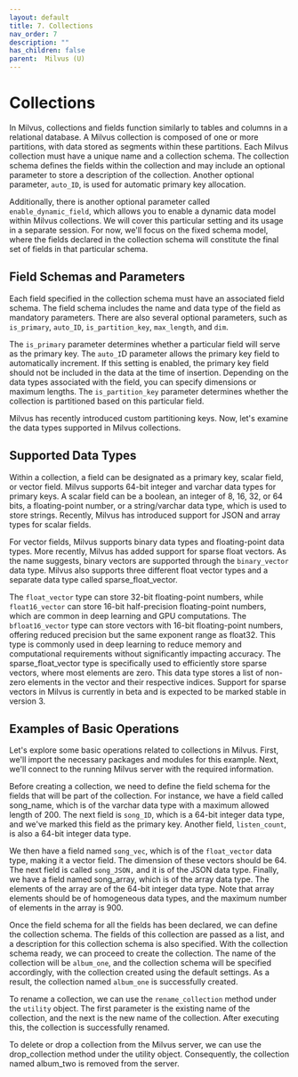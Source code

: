 ```yaml
---
layout: default
title: 7. Collections
nav_order: 7
description: ""
has_children: false
parent:  Milvus (U)
---
```

# Collections

In Milvus, collections and fields function similarly to tables and columns in a relational database. A Milvus collection is composed of one or more partitions, with data stored as segments within these partitions. Each Milvus collection must have a unique name and a collection schema. The collection schema defines the fields within the collection and may include an optional parameter to store a description of the collection. Another optional parameter, `auto_ID`, is used for automatic primary key allocation.

Additionally, there is another optional parameter called `enable_dynamic_field`, which allows you to enable a dynamic data model within Milvus collections. We will cover this particular setting and its usage in a separate session. For now, we'll focus on the fixed schema model, where the fields declared in the collection schema will constitute the final set of fields in that particular schema.

## Field Schemas and Parameters

Each field specified in the collection schema must have an associated field schema. The field schema includes the name and data type of the field as mandatory parameters. There are also several optional parameters, such as `is_primary`, `auto_ID`, `is_partition_key`, `max_length`, and `dim`.

The `is_primary` parameter determines whether a particular field will serve as the primary key. The `auto_I`D parameter allows the primary key field to automatically increment. If this setting is enabled, the primary key field should not be included in the data at the time of insertion. Depending on the data types associated with the field, you can specify dimensions or maximum lengths. The `is_partition_key` parameter determines whether the collection is partitioned based on this particular field.

Milvus has recently introduced custom partitioning keys. Now, let's examine the data types supported in Milvus collections.

## Supported Data Types

Within a collection, a field can be designated as a primary key, scalar field, or vector field. Milvus supports 64-bit integer and varchar data types for primary keys. A scalar field can be a boolean, an integer of 8, 16, 32, or 64 bits, a floating-point number, or a string/varchar data type, which is used to store strings. Recently, Milvus has introduced support for JSON and array types for scalar fields.

For vector fields, Milvus supports binary data types and floating-point data types. More recently, Milvus has added support for sparse float vectors. As the name suggests, binary vectors are supported through the `binary_vector` data type. Milvus also supports three different float vector types and a separate data type called sparse_float_vector.

The `float_vector` type can store 32-bit floating-point numbers, while `float16_vector` can store 16-bit half-precision floating-point numbers, which are common in deep learning and GPU computations. The `bfloat16_vector` type can store vectors with 16-bit floating-point numbers, offering reduced precision but the same exponent range as float32. This type is commonly used in deep learning to reduce memory and computational requirements without significantly impacting accuracy. The sparse_float_vector type is specifically used to efficiently store sparse vectors, where most elements are zero. This data type stores a list of non-zero elements in the vector and their respective indices. Support for sparse vectors in Milvus is currently in beta and is expected to be marked stable in version 3.

## Examples of Basic Operations
Let's explore some basic operations related to collections in Milvus. First, we'll import the necessary packages and modules for this example. Next, we'll connect to the running Milvus server with the required information.

Before creating a collection, we need to define the field schema for the fields that will be part of the collection. For instance, we have a field called song_name, which is of the varchar data type with a maximum allowed length of 200. The next field is `song_ID`, which is a 64-bit integer data type, and we've marked this field as the primary key. Another field, `listen_count`, is also a 64-bit integer data type.

We then have a field named `song_vec`, which is of the `float_vector` data type, making it a vector field. The dimension of these vectors should be 64. The next field is called `song_JSON,` and it is of the JSON data type. Finally, we have a field named song_array, which is of the array data type. The elements of the array are of the 64-bit integer data type. Note that array elements should be of homogeneous data types, and the maximum number of elements in the array is 900.

Once the field schema for all the fields has been declared, we can define the collection schema. The fields of this collection are passed as a list, and a description for this collection schema is also specified. With the collection schema ready, we can proceed to create the collection. The name of the collection will be `album_one`, and the collection schema will be specified accordingly, with the collection created using the default settings. As a result, the collection named `album_one` is successfully created.

To rename a collection, we can use the `rename_collection` method under the `utility` object. The first parameter is the existing name of the collection, and the next is the new name of the collection. After executing this, the collection is successfully renamed.

To delete or drop a collection from the Milvus server, we can use the drop_collection method under the utility object. Consequently, the collection named album_two is removed from the server.

